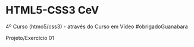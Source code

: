 # HTML5-CSS3 CeV
4º Curso (htmo5/css3) - através do Curso em Vídeo #obrigadoGuanabara

<a hred="https://marcos-grando.github.io/HTML-CSS-CeV/projetos-hc/mdl01/p1/index.html">Projeto/Exercício 01</a>
